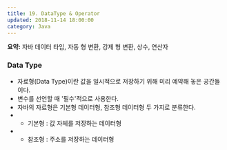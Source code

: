 ```yaml
---
title: 19. DataType & Operator
updated: 2018-11-14 18:00:00
category: Java
---
```

<div class="divider"></div>

**요약:** 자바 데이터 타입, 자동 형 변환, 강제 형 변환, 상수, 연산자

<div class="divider"></div>

### Data Type

- 자료형(Data Type)이란 값을 일시적으로 저장하기 위해 미리 예약해 놓은 공간들이다.
- 변수를 선언할 때 '필수'적으로 사용한다.
- 자바의 자료형은 기본형 데이터형, 참조형 데이터형 두 가지로 분류한다.
- - 기본형 : 값 자체를 저장하는 데이터형
- - 참조형 : 주소를 저장하는 데이터형

